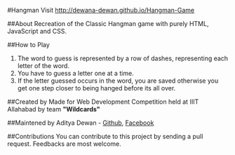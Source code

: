 #Hangman
Visit <http://dewana-dewan.github.io/Hangman-Game>

##About
Recreation of the Classic Hangman game with purely HTML, JavaScript and CSS.

##How to Play
1. The word to guess is represented by a row of dashes, representing each letter of the word.  
2. You have to guess a letter one at a time.  
3. If the letter guessed occurs in the word, you are saved otherwise you get one step closer to being hanged before its all over.

##Created by
Made for Web Development Competition held at IIIT Allahabad by team __"Wildcards"__   

##Maintened by
Aditya Dewan - [Github](https://github.com/dewana-dewan), [Facebook](https://www.facebook.com/profile.php?id=100001674125654)

##Contributions
You can contribute to this project by sending a pull request. Feedbacks are most welcome.